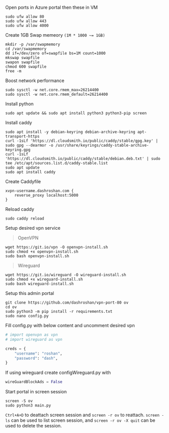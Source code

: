 Open ports in Azure portal then these in VM

```
sudo ufw allow 80
sudo ufw allow 443
sudo ufw allow 4000
```

Create 1GB Swap memeory `(1M * 1000 ~= 1GB)`

```
mkdir -p /var/swapmemory
cd /var/swapmemory
dd if=/dev/zero of=swapfile bs=1M count=1000
mkswap swapfile
swapon swapfile
chmod 600 swapfile
free -m
```

Boost network performance

```
sudo sysctl -w net.core.rmem_max=26214400
sudo sysctl -w net.core.rmem_default=26214400
```

Install python

```
sudo apt update && sudo apt install python3 python3-pip screen
```

Install caddy

```
sudo apt install -y debian-keyring debian-archive-keyring apt-transport-https
curl -1sLf 'https://dl.cloudsmith.io/public/caddy/stable/gpg.key' | sudo gpg --dearmor -o /usr/share/keyrings/caddy-stable-archive-keyring.gpg
curl -1sLf 'https://dl.cloudsmith.io/public/caddy/stable/debian.deb.txt' | sudo tee /etc/apt/sources.list.d/caddy-stable.list
sudo apt update
sudo apt install caddy
```

Create Caddyfile

```
xvpn-username.dashroshan.com {
    reverse_proxy localhost:5000
}
```

Reload caddy

```
sudo caddy reload
```

Setup desired vpn service

> OpenVPN

```
wget https://git.io/vpn -O openvpn-install.sh
sudo chmod +x openvpn-install.sh
sudo bash openvpn-install.sh
```

> Wireguard

```
wget https://git.io/wireguard -O wireguard-install.sh
sudo chmod +x wireguard-install.sh
sudo bash wireguard-install.sh
```

Setup this admin portal

```
git clone https://github.com/dashroshan/vpn-port-80 ov
cd ov
sudo python3 -m pip install -r requirements.txt
sudo nano config.py
```

Fill config.py with below content and uncomment desired vpn

```py
# import openvpn as vpn
# import wireguard as vpn

creds = {
    "username": "roshan",
    "password": "dash",
}
```

If using wireguard create configWireguard.py with

```py
wireGuardBlockAds = False
```

Start portal in screen session

```
screen -S ov
sudo python3 main.py
```

`Ctrl+A+D` to deattach screen session and `screen -r ov` to reattach. `screen -ls` can be used to list screen session, and `screen -r ov -X quit` can be used to delete the session.

